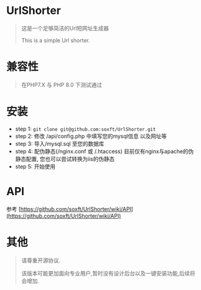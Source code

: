 # UrlShorter
>这是一个足够简洁的Url短网址生成器 
>
> This is a simple Url shorter.

# 兼容性

> 在PHP7.X 与 PHP 8.0 下测试通过

# 安装

- step 1: `git clone git@github.com:soxft/UrlShorter.git`
- step 2: 修改 /api/config.php 中填写您的mysql信息 以及网址等
- step 3: 导入/mysql.sql 至您的数据库
- step 4: 配伪静态(/nginx.conf 或 /.htaccess) 目前仅有nginx与apache的伪静态配置, 您也可以尝试转换为iis的伪静态
- step 5: 开始使用

# API

参考 [https://github.com/soxft/UrlShorter/wiki/API](https://github.com/soxft/UrlShorter/wiki/API)

# 其他
> 请尊重开源协议.
>
> 该版本可能更加面向专业用户,暂时没有设计后台以及一键安装功能,后续将会增加.
